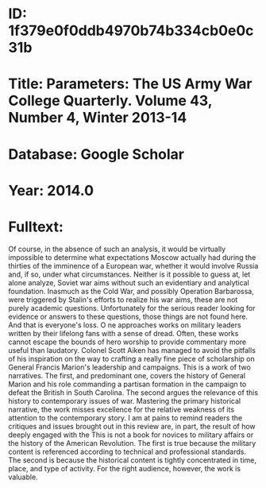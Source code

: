 # ID: 1f379e0f0ddb4970b74b334cb0e0c31b
# Title: Parameters: The US Army War College Quarterly. Volume 43, Number 4, Winter 2013-14
# Database: Google Scholar
# Year: 2014.0
# Fulltext:
Of course, in the absence of such an analysis, it would be virtually impossible to determine what expectations Moscow actually had during the thirties of the imminence of a European war, whether it would involve Russia and, if so, under what circumstances.
Neither is it possible to guess at, let alone analyze, Soviet war aims without such an evidentiary and analytical foundation.
Inasmuch as the Cold War, and possibly Operation Barbarossa, were triggered by Stalin's efforts to realize his war aims, these are not purely academic questions.
Unfortunately for the serious reader looking for evidence or answers to these questions, those things are not found here.
And that is everyone's loss.
O ne approaches works on military leaders written by their lifelong fans with a sense of dread.
Often, these works cannot escape the bounds of hero worship to provide commentary more useful than laudatory.
Colonel Scott Aiken has managed to avoid the pitfalls of his inspiration on the way to crafting a really fine piece of scholarship on General Francis Marion's leadership and campaigns.
This is a work of two narratives.
The first, and predominant one, covers the history of General Marion and his role commanding a partisan formation in the campaign to defeat the British in South Carolina.
The second argues the relevance of this history to contemporary issues of war.
Mastering the primary historical narrative, the work misses excellence for the relative weakness of its attention to the contemporary story.
I am at pains to remind readers the critiques and issues brought out in this review are, in part, the result of how deeply engaged with the This is not a book for novices to military affairs or the history of the American Revolution.
The first is true because the military content is referenced according to technical and professional standards.
The second is because the historical content is tightly concentrated in time, place, and type of activity.
For the right audience, however, the work is valuable.